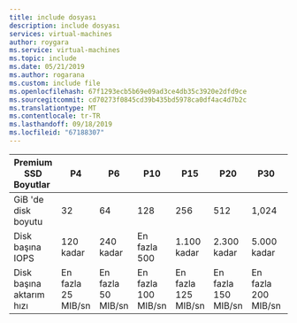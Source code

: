 ```yaml
---
title: include dosyası
description: include dosyası
services: virtual-machines
author: roygara
ms.service: virtual-machines
ms.topic: include
ms.date: 05/21/2019
ms.author: rogarana
ms.custom: include file
ms.openlocfilehash: 67f1293ecb5b69e09ad3ce4db35c3920e2dfd9ce
ms.sourcegitcommit: cd70273f0845cd39b435bd5978ca0df4ac4d7b2c
ms.translationtype: MT
ms.contentlocale: tr-TR
ms.lasthandoff: 09/18/2019
ms.locfileid: "67188307"
---
```

| Premium SSD Boyutlar | P4 | P6 | P10 | P15 | P20 | P30 | P40 | P50 | P60 | P70 | P80 |
|-------------------|----|----|-----|-----|-----|-----|-----|-----|------|------|------|
| GiB 'de disk boyutu | 32 | 64 | 128 | 256 | 512 | 1,024 | 2\.048 | 4\.096 | 8,192 | 16.384 | 32,767 |
| Disk başına IOPS | 120 kadar | 240 kadar | En fazla 500 | 1\.100 kadar | 2\.300 kadar | 5\.000 kadar | 7\.500 kadar | 7\.500 kadar | 16.000 kadar | 18.000 kadar | 20.000 kadar |
| Disk başına aktarım hızı | En fazla 25 MIB/sn | En fazla 50 MIB/sn | En fazla 100 MIB/sn | En fazla 125 MIB/sn | En fazla 150 MIB/sn | En fazla 200 MIB/sn | En fazla 250 MIB/sn | En fazla 250 MIB/sn| En fazla 500 MIB/sn | En fazla 750 MIB/sn | En fazla 900 MIB/sn |